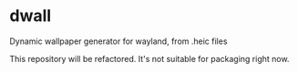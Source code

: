 # dwall
Dynamic wallpaper generator for wayland, from .heic files

This repository will be refactored. It's not suitable for packaging right now.